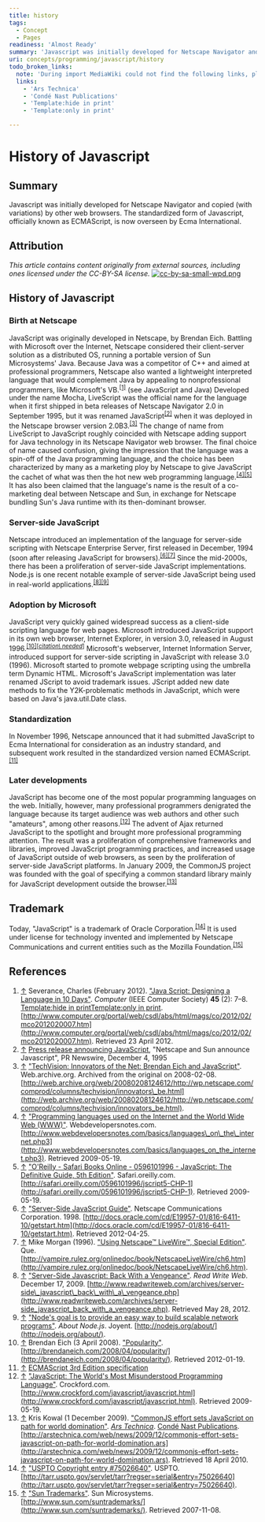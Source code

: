 ```yaml
---
title: history
tags:
  - Concept
  - Pages
readiness: 'Almost Ready'
summary: 'Javascript was initially developed for Netscape Navigator and copied (with variations) by other web browsers.  The standardized form of Javascript, officially known as ECMAScript, is now overseen by Ecma International.'
uri: concepts/programming/javascript/history
todo_broken_links:
  note: 'During import MediaWiki could not find the following links, please fix and adjust this list.'
  links:
    - 'Ars Technica'
    - 'Condé Nast Publications'
    - 'Template:hide in print'
    - 'Template:only in print'

---
```

# History of Javascript

## Summary

Javascript was initially developed for Netscape Navigator and copied (with variations) by other web browsers. The standardized form of Javascript, officially known as ECMAScript, is now overseen by Ecma International.

## Attribution

*This article contains content originally from external sources, including ones licensed under the CC-BY-SA license.* [![cc-by-sa-small-wpd.png](/assets/public/c/c8/cc-by-sa-small-wpd.png)](http://creativecommons.org/licenses/by-sa/3.0/us/)

## History of Javascript

### Birth at Netscape

JavaScript was originally developed in Netscape, by Brendan Eich. Battling with Microsoft over the Internet, Netscape considered their client-server solution as a distributed OS, running a portable version of Sun Microsystems' Java. Because Java was a competitor of C++ and aimed at professional programmers, Netscape also wanted a lightweight interpreted language that would complement Java by appealing to nonprofessional programmers, like Microsoft's VB.<sup>[[1]](#cite_note-1)</sup> (see JavaScript and Java) Developed under the name Mocha, LiveScript was the official name for the language when it first shipped in beta releases of Netscape Navigator 2.0 in September 1995, but it was renamed JavaScript<sup>[[2]](#cite_note-2)</sup> when it was deployed in the Netscape browser version 2.0B3.<sup>[[3]](#cite_note-techvision-3)</sup> The change of name from LiveScript to JavaScript roughly coincided with Netscape adding support for Java technology in its Netscape Navigator web browser. The final choice of name caused confusion, giving the impression that the language was a spin-off of the Java programming language, and the choice has been characterized by many as a marketing ploy by Netscape to give JavaScript the cachet of what was then the hot new web programming language.<sup>[[4]](#cite_note-4)</sup><sup>[[5]](#cite_note-5)</sup> It has also been claimed that the language's name is the result of a co-marketing deal between Netscape and Sun, in exchange for Netscape bundling Sun's Java runtime with its then-dominant browser.

### Server-side JavaScript

Netscape introduced an implementation of the language for server-side scripting with Netscape Enterprise Server, first released in December, 1994 (soon after releasing JavaScript for browsers).<sup>[[6]](#cite_note-Newscape_JavaScript_Guide-1998-6)</sup><sup>[[7]](#cite_note-Morgan-Netcape_LiveWire-7)</sup> Since the mid-2000s, there has been a proliferation of server-side JavaScript implementations. Node.js is one recent notable example of server-side JavaScript being used in real-world applications.<sup>[[8]](#cite_note-RWW-Server-Side-2009-12-17-8)</sup><sup>[[9]](#cite_note-node.js-about-9)</sup>

### Adoption by Microsoft

JavaScript very quickly gained widespread success as a client-side scripting language for web pages. Microsoft introduced JavaScript support in its own web browser, Internet Explorer, in version 3.0, released in August 1996.<sup>[[10]](#cite_note-popularity-10)</sup><sup>[*[<span title="This claim needs references to reliable sources">citation\\ needed</span>](http://en.wikipedia.org/wiki/Citation_needed)*]</sup> Microsoft's webserver, Internet Information Server, introduced support for server-side scripting in JavaScript with release 3.0 (1996). Microsoft started to promote webpage scripting using the umbrella term Dynamic HTML. Microsoft's JavaScript implementation was later renamed JScript to avoid trademark issues. JScript added new date methods to fix the Y2K-problematic methods in JavaScript, which were based on Java's java.util.Date class.

### Standardization

In November 1996, Netscape announced that it had submitted JavaScript to Ecma International for consideration as an industry standard, and subsequent work resulted in the standardized version named ECMAScript.<sup>[[11]](#cite_note-11)</sup>

### Later developments

JavaScript has become one of the most popular programming languages on the web. Initially, however, many professional programmers denigrated the language because its target audience was web authors and other such "amateurs", among other reasons.<sup>[[12]](#cite_note-12)</sup> The advent of Ajax returned JavaScript to the spotlight and brought more professional programming attention. The result was a proliferation of comprehensive frameworks and libraries, improved JavaScript programming practices, and increased usage of JavaScript outside of web browsers, as seen by the proliferation of server-side JavaScript platforms. In January 2009, the CommonJS project was founded with the goal of specifying a common standard library mainly for JavaScript development outside the browser.<sup>[[13]](#cite_note-13)</sup>

## Trademark

Today, "JavaScript" is a trademark of Oracle Corporation.<sup>[[14]](#cite_note-14)</sup> It is used under license for technology invented and implemented by Netscape Communications and current entities such as the Mozilla Foundation.<sup>[[15]](#cite_note-15)</sup>

## References

1.  <span class="mw-cite-backlink">[↑](#cite_ref-1)</span> <span class="reference-text"><span class="citation Journal">Severance, Charles (February 2012). ["Java Script: Designing a Language in 10 Days"](http://www.computer.org/portal/web/csdl/abs/html/mags/co/2012/02/mco2012020007.htm). *Computer* (IEEE Computer Society) **45** (2): 7–8. [Template:hide in print](/w/index.php?title=Template:hide_in_print&action=edit&redlink=1)[Template:only in print](/w/index.php?title=Template:only_in_print&action=edit&redlink=1)<span class="printonly">. [http://www.computer.org/portal/web/csdl/abs/html/mags/co/2012/02/mco2012020007.htm](http://www.computer.org/portal/web/csdl/abs/html/mags/co/2012/02/mco2012020007.htm)</span><span class="reference-accessdate">. Retrieved 23 April 2012</span>.</span><span class="Z3988" title="ctx_ver=Z39.88-2004&amp;rft_val_fmt=info%3Aofi%2Ffmt%3Akev%3Amtx%3Ajournal&amp;rft.genre=article&amp;rft.atitle=Java+Script%3A+Designing+a+Language+in+10+Days&amp;rft.jtitle=Computer&amp;rft.aulast=Severance&amp;rft.aufirst=Charles&amp;rft.au=Severance%2C%26%2332%3BCharles&amp;rft.date=February+2012&amp;rft.volume=45&amp;rft.issue=2&amp;rft.pages=7%E2%80%938&amp;rft.pub=IEEE+Computer+Society&amp;rft_id=info:doi/10.1109%2FMC.2012.57&amp;rft_id=http%3A%2F%2Fwww.computer.org%2Fportal%2Fweb%2Fcsdl%2Fabs%2Fhtml%2Fmags%2Fco%2F2012%2F02%2Fmco2012020007.htm&amp;rfr_id=info:sid/en.wikipedia.org:concepts/programming/javascript/history"><span style="display: none;"> </span></span></span>
2.  <span class="mw-cite-backlink">[↑](#cite_ref-2)</span> <span class="reference-text">[Press release announcing JavaScript](http://web.archive.org/web/20070916144913/http://wp.netscape.com/newsref/pr/newsrelease67.html), "Netscape and Sun announce Javascript", PR Newswire, December 4, 1995</span>
3.  <span class="mw-cite-backlink">[↑](#cite_ref-techvision_3-0)</span> <span class="reference-text"><span class="citation web">["TechVision: Innovators of the Net: Brendan Eich and JavaScript"](http://web.archive.org/web/20080208124612/http://wp.netscape.com/comprod/columns/techvision/innovators_be.html). Web.archive.org. Archived from the original on 2008-02-08<span class="printonly">. [http://web.archive.org/web/20080208124612/http://wp.netscape.com/comprod/columns/techvision/innovators\_be.html](http://web.archive.org/web/20080208124612/http://wp.netscape.com/comprod/columns/techvision/innovators_be.html)</span>.</span><span class="Z3988" title="ctx_ver=Z39.88-2004&amp;rft_val_fmt=info%3Aofi%2Ffmt%3Akev%3Amtx%3Abook&amp;rft.genre=bookitem&amp;rft.btitle=TechVision%3A+Innovators+of+the+Net%3A+Brendan+Eich+and+JavaScript&amp;rft.atitle=&amp;rft.pub=Web.archive.org&amp;rft_id=http%3A%2F%2Fweb.archive.org%2Fweb%2F20080208124612%2Fhttp%3A%2F%2Fwp.netscape.com%2Fcomprod%2Fcolumns%2Ftechvision%2Finnovators_be.html&amp;rfr_id=info:sid/en.wikipedia.org:concepts/programming/javascript/history"><span style="display: none;"> </span></span></span>
4.  <span class="mw-cite-backlink">[↑](#cite_ref-4)</span> <span class="reference-text"><span class="citation web">["Programming languages used on the Internet and the World Wide Web (WWW)"](http://www.webdevelopersnotes.com/basics/languages_on_the_internet.php3). Webdevelopersnotes.com<span class="printonly">. [http://www.webdevelopersnotes.com/basics/languages\_on\_the\_internet.php3](http://www.webdevelopersnotes.com/basics/languages_on_the_internet.php3)</span><span class="reference-accessdate">. Retrieved 2009-05-19</span>.</span><span class="Z3988" title="ctx_ver=Z39.88-2004&amp;rft_val_fmt=info%3Aofi%2Ffmt%3Akev%3Amtx%3Abook&amp;rft.genre=bookitem&amp;rft.btitle=Programming+languages+used+on+the+Internet+and+the+World+Wide+Web+%28WWW%29&amp;rft.atitle=&amp;rft.pub=Webdevelopersnotes.com&amp;rft_id=http%3A%2F%2Fwww.webdevelopersnotes.com%2Fbasics%2Flanguages_on_the_internet.php3&amp;rfr_id=info:sid/en.wikipedia.org:concepts/programming/javascript/history"><span style="display: none;"> </span></span></span>
5.  <span class="mw-cite-backlink">[↑](#cite_ref-5)</span> <span class="reference-text"><span class="citation web">["O'Reilly - Safari Books Online - 0596101996 - JavaScript: The Definitive Guide, 5th Edition"](http://safari.oreilly.com/0596101996/jscript5-CHP-1). Safari.oreilly.com<span class="printonly">. [http://safari.oreilly.com/0596101996/jscript5-CHP-1](http://safari.oreilly.com/0596101996/jscript5-CHP-1)</span><span class="reference-accessdate">. Retrieved 2009-05-19</span>.</span><span class="Z3988" title="ctx_ver=Z39.88-2004&amp;rft_val_fmt=info%3Aofi%2Ffmt%3Akev%3Amtx%3Abook&amp;rft.genre=bookitem&amp;rft.btitle=O%27Reilly+-+Safari+Books+Online+-+0596101996+-+JavaScript%3A+The+Definitive+Guide%2C+5th+Edition&amp;rft.atitle=&amp;rft.pub=Safari.oreilly.com&amp;rft_id=http%3A%2F%2Fsafari.oreilly.com%2F0596101996%2Fjscript5-CHP-1&amp;rfr_id=info:sid/en.wikipedia.org:concepts/programming/javascript/history"><span style="display: none;"> </span></span></span>
6.  <span class="mw-cite-backlink">[↑](#cite_ref-Newscape_JavaScript_Guide-1998_6-0)</span> <span class="reference-text"><span class="citation web">["Server-Side JavaScript Guide"](http://docs.oracle.com/cd/E19957-01/816-6411-10/getstart.htm). Netscape Communications Corporation. 1998<span class="printonly">. [http://docs.oracle.com/cd/E19957-01/816-6411-10/getstart.htm](http://docs.oracle.com/cd/E19957-01/816-6411-10/getstart.htm)</span><span class="reference-accessdate">. Retrieved 2012-04-25</span>.</span><span class="Z3988" title="ctx_ver=Z39.88-2004&amp;rft_val_fmt=info%3Aofi%2Ffmt%3Akev%3Amtx%3Abook&amp;rft.genre=bookitem&amp;rft.btitle=Server-Side+JavaScript+Guide&amp;rft.atitle=&amp;rft.date=1998&amp;rft.pub=Netscape+Communications+Corporation&amp;rft_id=http%3A%2F%2Fdocs.oracle.com%2Fcd%2FE19957-01%2F816-6411-10%2Fgetstart.htm&amp;rfr_id=info:sid/en.wikipedia.org:concepts/programming/javascript/history"><span style="display: none;"> </span></span></span>
7.  <span class="mw-cite-backlink">[↑](#cite_ref-Morgan-Netcape_LiveWire_7-0)</span> <span class="reference-text"><span class="citation web">Mike Morgan (1996). ["Using Netscape™ LiveWire™, Special Edition"](http://vampire.rulez.org/onlinedoc/book/NetscapeLiveWire/ch6.htm). Que<span class="printonly">. [http://vampire.rulez.org/onlinedoc/book/NetscapeLiveWire/ch6.htm](http://vampire.rulez.org/onlinedoc/book/NetscapeLiveWire/ch6.htm)</span>.</span><span class="Z3988" title="ctx_ver=Z39.88-2004&amp;rft_val_fmt=info%3Aofi%2Ffmt%3Akev%3Amtx%3Abook&amp;rft.genre=bookitem&amp;rft.btitle=Using+Netscape%E2%84%A2+LiveWire%E2%84%A2%2C+Special+Edition&amp;rft.atitle=&amp;rft.aulast=Mike+Morgan&amp;rft.au=Mike+Morgan&amp;rft.date=1996&amp;rft.pub=Que&amp;rft_id=http%3A%2F%2Fvampire.rulez.org%2Fonlinedoc%2Fbook%2FNetscapeLiveWire%2Fch6.htm&amp;rfr_id=info:sid/en.wikipedia.org:concepts/programming/javascript/history"><span style="display: none;"> </span></span></span>
8.  <span class="mw-cite-backlink">[↑](#cite_ref-RWW-Server-Side-2009-12-17_8-0)</span> <span class="reference-text"><span class="citation web">["Server-Side Javascript: Back With a Vengeance"](http://www.readwriteweb.com/archives/server-side_javascript_back_with_a_vengeance.php). *Read Write Web*. December 17, 2009<span class="printonly">. [http://www.readwriteweb.com/archives/server-side\_javascript\_back\_with\_a\_vengeance.php](http://www.readwriteweb.com/archives/server-side_javascript_back_with_a_vengeance.php)</span><span class="reference-accessdate">. Retrieved May 28, 2012</span>.</span><span class="Z3988" title="ctx_ver=Z39.88-2004&amp;rft_val_fmt=info%3Aofi%2Ffmt%3Akev%3Amtx%3Abook&amp;rft.genre=bookitem&amp;rft.btitle=Server-Side+Javascript%3A+Back+With+a+Vengeance&amp;rft.atitle=Read+Write+Web&amp;rft.date=December+17%2C+2009&amp;rft_id=http%3A%2F%2Fwww.readwriteweb.com%2Farchives%2Fserver-side_javascript_back_with_a_vengeance.php&amp;rfr_id=info:sid/en.wikipedia.org:concepts/programming/javascript/history"><span style="display: none;"> </span></span></span>
9.  <span class="mw-cite-backlink">[↑](#cite_ref-node.js-about_9-0)</span> <span class="reference-text"><span class="citation web">["Node's goal is to provide an easy way to build scalable network programs"](http://nodejs.org/about/). *About Node.js*. Joyent<span class="printonly">. [http://nodejs.org/about/](http://nodejs.org/about/)</span>.</span><span class="Z3988" title="ctx_ver=Z39.88-2004&amp;rft_val_fmt=info%3Aofi%2Ffmt%3Akev%3Amtx%3Abook&amp;rft.genre=bookitem&amp;rft.btitle=Node%27s+goal+is+to+provide+an+easy+way+to+build+scalable+network+programs&amp;rft.atitle=About+Node.js&amp;rft.pub=Joyent&amp;rft_id=http%3A%2F%2Fnodejs.org%2Fabout%2F&amp;rfr_id=info:sid/en.wikipedia.org:concepts/programming/javascript/history"><span style="display: none;"> </span></span></span>
10. <span class="mw-cite-backlink">[↑](#cite_ref-popularity_10-0)</span> <span class="reference-text"><span class="citation web">Brendan Eich (3 April 2008). ["Popularity"](http://brendaneich.com/2008/04/popularity/)<span class="printonly">. [http://brendaneich.com/2008/04/popularity/](http://brendaneich.com/2008/04/popularity/)</span><span class="reference-accessdate">. Retrieved 2012-01-19</span>.</span><span class="Z3988" title="ctx_ver=Z39.88-2004&amp;rft_val_fmt=info%3Aofi%2Ffmt%3Akev%3Amtx%3Abook&amp;rft.genre=bookitem&amp;rft.btitle=Popularity&amp;rft.atitle=&amp;rft.aulast=Brendan+Eich&amp;rft.au=Brendan+Eich&amp;rft.date=3+April+2008&amp;rft_id=http%3A%2F%2Fbrendaneich.com%2F2008%2F04%2Fpopularity%2F&amp;rfr_id=info:sid/en.wikipedia.org:concepts/programming/javascript/history"><span style="display: none;"> </span></span></span>
11. <span class="mw-cite-backlink">[↑](#cite_ref-11)</span> <span class="reference-text">[ECMAScript 3rd Edition specification](http://www.ecma-international.org/publications/files/ECMA-ST/Ecma-262.pdf)</span>
12. <span class="mw-cite-backlink">[↑](#cite_ref-12)</span> <span class="reference-text"><span class="citation web">["JavaScript: The World's Most Misunderstood Programming Language"](http://www.crockford.com/javascript/javascript.html). Crockford.com<span class="printonly">. [http://www.crockford.com/javascript/javascript.html](http://www.crockford.com/javascript/javascript.html)</span><span class="reference-accessdate">. Retrieved 2009-05-19</span>.</span><span class="Z3988" title="ctx_ver=Z39.88-2004&amp;rft_val_fmt=info%3Aofi%2Ffmt%3Akev%3Amtx%3Abook&amp;rft.genre=bookitem&amp;rft.btitle=JavaScript%3A+The+World%27s+Most+Misunderstood+Programming+Language&amp;rft.atitle=&amp;rft.pub=Crockford.com&amp;rft_id=http%3A%2F%2Fwww.crockford.com%2Fjavascript%2Fjavascript.html&amp;rfr_id=info:sid/en.wikipedia.org:concepts/programming/javascript/history"><span style="display: none;"> </span></span></span>
13. <span class="mw-cite-backlink">[↑](#cite_ref-13)</span> <span class="reference-text"><span class="citation web">Kris Kowal (1 December 2009). ["CommonJS effort sets JavaScript on path for world domination"](http://arstechnica.com/web/news/2009/12/commonjs-effort-sets-javascript-on-path-for-world-domination.ars). *[Ars Technica](/w/index.php?title=Ars_Technica&action=edit&redlink=1)*. [Condé Nast Publications](/w/index.php?title=Cond%C3%A9_Nast_Publications&action=edit&redlink=1)<span class="printonly">. [http://arstechnica.com/web/news/2009/12/commonjs-effort-sets-javascript-on-path-for-world-domination.ars](http://arstechnica.com/web/news/2009/12/commonjs-effort-sets-javascript-on-path-for-world-domination.ars)</span><span class="reference-accessdate">. Retrieved 18 April 2010</span>.</span><span class="Z3988" title="ctx_ver=Z39.88-2004&amp;rft_val_fmt=info%3Aofi%2Ffmt%3Akev%3Amtx%3Abook&amp;rft.genre=bookitem&amp;rft.btitle=CommonJS+effort+sets+JavaScript+on+path+for+world+domination&amp;rft.atitle=%5B%5BArs+Technica%5D%5D&amp;rft.aulast=Kris+Kowal&amp;rft.au=Kris+Kowal&amp;rft.date=1+December+2009&amp;rft.pub=%5B%5BCond%C3%A9+Nast+Publications%5D%5D&amp;rft_id=http%3A%2F%2Farstechnica.com%2Fweb%2Fnews%2F2009%2F12%2Fcommonjs-effort-sets-javascript-on-path-for-world-domination.ars&amp;rfr_id=info:sid/en.wikipedia.org:concepts/programming/javascript/history"><span style="display: none;"> </span></span></span>
14. <span class="mw-cite-backlink">[↑](#cite_ref-14)</span> <span class="reference-text"><span class="citation web">["USPTO Copyright entry \#75026640"](http://tarr.uspto.gov/servlet/tarr?regser=serial&entry=75026640). USPTO<span class="printonly">. [http://tarr.uspto.gov/servlet/tarr?regser=serial&entry=75026640](http://tarr.uspto.gov/servlet/tarr?regser=serial&entry=75026640)</span>.</span><span class="Z3988" title="ctx_ver=Z39.88-2004&amp;rft_val_fmt=info%3Aofi%2Ffmt%3Akev%3Amtx%3Abook&amp;rft.genre=bookitem&amp;rft.btitle=USPTO+Copyright+entry+%2375026640&amp;rft.atitle=&amp;rft.pub=USPTO&amp;rft_id=http%3A%2F%2Ftarr.uspto.gov%2Fservlet%2Ftarr%3Fregser%3Dserial%26entry%3D75026640&amp;rfr_id=info:sid/en.wikipedia.org:concepts/programming/javascript/history"><span style="display: none;"> </span></span></span>
15. <span class="mw-cite-backlink">[↑](#cite_ref-15)</span> <span class="reference-text"><span class="citation web">["Sun Trademarks"](http://www.sun.com/suntrademarks/). Sun Microsystems<span class="printonly">. [http://www.sun.com/suntrademarks/](http://www.sun.com/suntrademarks/)</span><span class="reference-accessdate">. Retrieved 2007-11-08</span>.</span><span class="Z3988" title="ctx_ver=Z39.88-2004&amp;rft_val_fmt=info%3Aofi%2Ffmt%3Akev%3Amtx%3Abook&amp;rft.genre=bookitem&amp;rft.btitle=Sun+Trademarks&amp;rft.atitle=&amp;rft.pub=Sun+Microsystems&amp;rft_id=http%3A%2F%2Fwww.sun.com%2Fsuntrademarks%2F&amp;rfr_id=info:sid/en.wikipedia.org:concepts/programming/javascript/history"><span style="display: none;"> </span></span></span>
